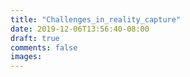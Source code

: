 ```yaml
---
title: "Challenges_in_reality_capture"
date: 2019-12-06T13:56:40-08:00
draft: true
comments: false
images:
---
```


